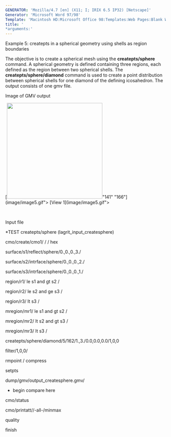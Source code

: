 ```yaml
---
GENERATOR: 'Mozilla/4.7 [en] (X11; I; IRIX 6.5 IP32) [Netscape]'
Generator: 'Microsoft Word 97/98'
Template: 'Macintosh HD:Microsoft Office 98:Templates:Web Pages:Blank Web Page'
title: '
*arguments:'
---
```


 Example 5: createpts in a spherical geometry using shells as region
 boundaries

  The objective is to create a spherical mesh using the
  **createpts/sphere** command.
  A spherical geometry is defined containing three regions, each
  defined as the region between two spherical shells. The
  **createpts/sphere/diamond** command is used to create a point
  distribution between spherical shells for one diamond of the
  defining icosahedron. The output consists of one gmv file.

 Image of GMV output

  [<img height="300" width="300" src="https://lanl.github.io/docs/assets/images/image5tn.gif">"141"
  "166"](image/image5.gif"> [View 1](image/image5.gif">

 

  

 Input file

 
*TEST createpts/sphere (lagrit\_input\_createsphere)

 cmo/create/cmo1/ / / hex

 surface/s1/reflect/sphere/0.,0.,0.,3./

 surface/s2/intrface/sphere/0.,0.,0.,2./

 surface/s3/intrface/sphere/0.,0.,0.,1./

 region/r1/ le s1 and gt s2 /

 region/r2/ le s2 and ge s3 /

 region/r3/ lt s3 /

 mregion/mr1/ le s1 and gt s2 /

 mregion/mr2/ lt s2 and gt s3 /

 mregion/mr3/ lt s3 /

 createpts/sphere/diamond/5/162/1.,3./0.0,0.0,0.0/1,0,0

 filter/1,0,0/

 rmpoint / compress

 setpts

 dump/gmv/output\_createsphere.gmv/

 
* begin compare here

 cmo/status

 cmo/printatt//-all-/minmax

 quality

 finish
